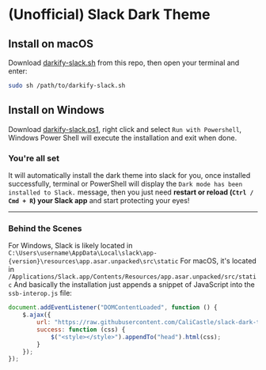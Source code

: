 # (Unofficial) Slack Dark Theme

## Install on macOS

Download [darkify-slack.sh](https://raw.githubusercontent.com/CaliCastle/slack-dark-theme/master/darkify-slack.sh) from this repo, then open your terminal and enter:

```bash
sudo sh /path/to/darkify-slack.sh
```

## Install on Windows

Download [darkify-slack.ps1](https://github.com/CaliCastle/slack-dark-theme/archive/v0.1.zip), right click and select `Run with Powershell`, Windows Power Shell will execute the installation and exit when done.

### You're all set

It will automatically install the dark theme into slack for you, once installed successfully, terminal or PowerShell will display the `Dark mode has been installed to Slack.` message, then you just need **restart or reload (`Ctrl / Cmd + R`) your Slack app** and start protecting your eyes!

-----

### Behind the Scenes

For Windows, Slack is likely located in `C:\Users\username\AppData\Local\slack\app-{version}\resources\app.asar.unpacked\src\static`
For macOS, it's located in `/Applications/Slack.app/Contents/Resources/app.asar.unpacked/src/static`
And basically the installation just appends a snippet of JavaScript into the `ssb-interop.js` file:

```js
document.addEventListener("DOMContentLoaded", function () {
    $.ajax({
        url: "https://raw.githubusercontent.com/CaliCastle/slack-dark-theme/master/darkify.css",
        success: function (css) {
            $("<style></style>").appendTo("head").html(css);
        }
    });
});
```
